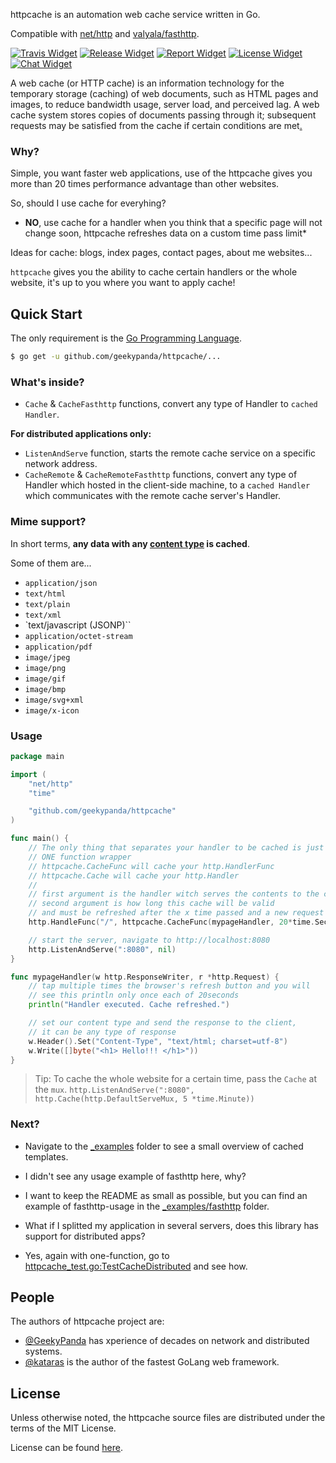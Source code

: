 httpcache is an automation web cache service written in Go.

Compatible with [net/http](https://golang.org/pkg/net/http/) and [valyala/fasthttp](https://github.com/valyala/fasthttp).

[![Travis Widget]][Travis] [![Release Widget]][Release] [![Report Widget]][Report] [![License Widget]][License] [![Chat Widget]][Chat]


A web cache (or HTTP cache) is an information technology for the
temporary storage (caching) of web documents,
such as HTML pages and images, to reduce bandwidth usage,
server load, and perceived lag. A web cache system stores
copies of documents passing through it; subsequent requests may
be satisfied from the cache if certain conditions are met[.](https://en.wikipedia.org/wiki/Web_cache)


### Why?

Simple, you want faster web applications,
use of the httpcache gives you more than 20 times performance advantage than other websites.

So, should I use cache for everyhing?
 * **NO**, use cache for a handler when you think that a specific page will not change soon,
 httpcache refreshes data on a custom time pass limit*

 Ideas for cache: blogs, index pages, contact pages, about me websites...


`httpcache` gives you the ability to cache certain handlers or the whole website,
it's up to you where you want to apply cache!

Quick Start
-----------

The only requirement is the [Go Programming Language](https://golang.org/dl).

```bash
$ go get -u github.com/geekypanda/httpcache/...
```

### What's inside?

- `Cache` & `CacheFasthttp` functions, convert any type of Handler to `cached Handler`.

**For distributed applications only:**
- `ListenAndServe` function, starts the remote cache service on a specific network address.
- `CacheRemote` & `CacheRemoteFasthttp` functions, convert any type of Handler
which hosted in the client-side machine, to a `cached Handler`
 which communicates with the remote cache server's Handler.


### Mime support?

In short terms, **any data with any [content type](http://www.freeformatter.com/mime-types-list.html) is cached**.

Some of them are...

- `application/json`
- `text/html`
- `text/plain`
- `text/xml`
- `text/javascript (JSONP)``
- `application/octet-stream`
- `application/pdf`
- `image/jpeg`
- `image/png`
- `image/gif`
- `image/bmp`
- `image/svg+xml`
- `image/x-icon`


### Usage

```go
package main

import (
	"net/http"
	"time"

	"github.com/geekypanda/httpcache"
)

func main() {
	// The only thing that separates your handler to be cached is just
    // ONE function wrapper
	// httpcache.CacheFunc will cache your http.HandlerFunc
	// httpcache.Cache will cache your http.Handler
	//
	// first argument is the handler witch serves the contents to the client
	// second argument is how long this cache will be valid
	// and must be refreshed after the x time passed and a new request comes
	http.HandleFunc("/", httpcache.CacheFunc(mypageHandler, 20*time.Second))

	// start the server, navigate to http://localhost:8080
	http.ListenAndServe(":8080", nil)
}

func mypageHandler(w http.ResponseWriter, r *http.Request) {
	// tap multiple times the browser's refresh button and you will
	// see this println only once each of 20seconds
	println("Handler executed. Cache refreshed.")

	// set our content type and send the response to the client,
	// it can be any type of response
	w.Header().Set("Content-Type", "text/html; charset=utf-8")
	w.Write([]byte("<h1> Hello!!! </h1>"))
}


```

> Tip: To cache the whole website for a certain time, pass the `Cache` at the `mux`.
`http.ListenAndServe(":8080", http.Cache(http.DefaultServeMux, 5 *time.Minute))`

### Next?

- Navigate to the [_examples](https://github.com/GeekyPanda/httpcache/tree/master/_examples) folder to see a small overview of cached templates.

- I didn't see any usage example of fasthttp here, why?
 * I want to keep the README as small as possible, but you can find an example of fasthttp-usage in the [_examples/fasthttp](https://github.com/GeekyPanda/httpcache/tree/master/_examples/fasthttp) folder.


- What if I splitted my application in several servers, does this library has support for distributed apps?
 * Yes, again with one-function, go to [httpcache_test.go:TestCacheDistributed](https://github.com/GeekyPanda/blob/master/httpcache_test.go) and see how.



People
------------

The authors of httpcache project are:

- [@GeekyPanda](https://github.com/GeekyPanda) has xperience of decades on network and distributed systems.
- [@kataras](https://github.com/kataras) is the author of the fastest GoLang web framework.


License
------------

Unless otherwise noted, the httpcache source files are distributed under the
terms of the MIT License.

License can be found [here](LICENSE).

[Travis Widget]: https://img.shields.io/travis/GeekyPanda/httpcache.svg?style=flat-square
[Travis]: http://travis-ci.org/GeekyPanda/httpcache
[License Widget]: https://img.shields.io/badge/license-MIT%20%20License%20-E91E63.svg?style=flat-square
[License]: https://github.com/GeekyPanda/httpcache/blob/master/LICENSE
[Release Widget]: https://img.shields.io/badge/version-0.0.2-blue.svg?style=flat-square
[Release]: https://github.com/GeekyPanda/httpcache/releases
[Chat Widget]: https://img.shields.io/badge/community-chat-00BCD4.svg?style=flat-square
[Chat]:  https://gitter.im/go-httpcache/Lobby
[Report Widget]: https://img.shields.io/badge/report%20card-A%2B-F44336.svg?style=flat-square
[Report]: http://goreportcard.com/report/GeekyPanda/httpcache
[Language Widget]: https://img.shields.io/badge/powered_by-Go-3362c2.svg?style=flat-square
[Language]: http://golang.org
[Platform Widget]: https://img.shields.io/badge/platform-Any--OS-gray.svg?style=flat-square
